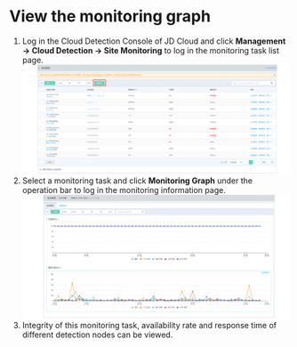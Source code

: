 # View the monitoring graph
1. Log in the Cloud Detection Console of JD Cloud and click **Management -> Cloud Detection -> Site Monitoring** to log in the monitoring task list page.  
![任务列表](../../../../../image/Cloud-Detection/task-site-list.png) 
2. Select a monitoring task and click **Monitoring Graph** under the operation bar to log in the monitoring information page.  
![监控图表](../../../../../image/Cloud-Detection/views-site.png) 
3. Integrity of this monitoring task, availability rate and response time of different detection nodes can be viewed.
